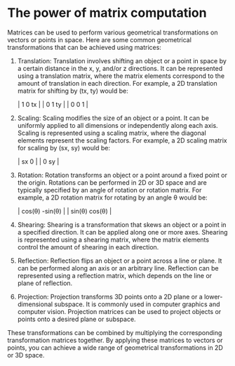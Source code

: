 # The power of matrix computation

Matrices can be used to perform various geometrical transformations on vectors or points in space. Here are some common geometrical transformations that can be achieved using matrices:

1. Translation: Translation involves shifting an object or a point in space by a certain distance in the x, y, and/or z directions. It can be represented using a translation matrix, where the matrix elements correspond to the amount of translation in each direction. For example, a 2D translation matrix for shifting by (tx, ty) would be:

   | 1   0   tx |
   | 0   1   ty |
   | 0   0   1  |

2. Scaling: Scaling modifies the size of an object or a point. It can be uniformly applied to all dimensions or independently along each axis. Scaling is represented using a scaling matrix, where the diagonal elements represent the scaling factors. For example, a 2D scaling matrix for scaling by (sx, sy) would be:

   | sx   0 |
   | 0    sy |

3. Rotation: Rotation transforms an object or a point around a fixed point or the origin. Rotations can be performed in 2D or 3D space and are typically specified by an angle of rotation or rotation matrix. For example, a 2D rotation matrix for rotating by an angle θ would be:

   | cos(θ)   -sin(θ) |
   | sin(θ)    cos(θ) |

4. Shearing: Shearing is a transformation that skews an object or a point in a specified direction. It can be applied along one or more axes. Shearing is represented using a shearing matrix, where the matrix elements control the amount of shearing in each direction.

5. Reflection: Reflection flips an object or a point across a line or plane. It can be performed along an axis or an arbitrary line. Reflection can be represented using a reflection matrix, which depends on the line or plane of reflection.

6. Projection: Projection transforms 3D points onto a 2D plane or a lower-dimensional subspace. It is commonly used in computer graphics and computer vision. Projection matrices can be used to project objects or points onto a desired plane or subspace.

These transformations can be combined by multiplying the corresponding transformation matrices together. By applying these matrices to vectors or points, you can achieve a wide range of geometrical transformations in 2D or 3D space.

